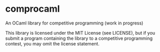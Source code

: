 # comprocaml
An OCaml library for competitive programming (work in progress)

This library is licensed under the MIT License (see LICENSE), but if you submit a program containing the library to a competitive programming contest, you may omit the license statement.
